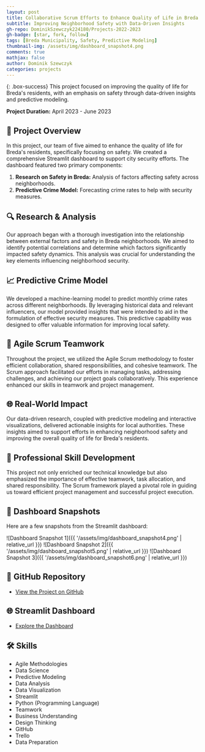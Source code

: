 ```yaml
---
layout: post
title: Collaborative Scrum Efforts to Enhance Quality of Life in Breda
subtitle: Improving Neighborhood Safety with Data-Driven Insights
gh-repo: DominikSzewczyk224180/Projects-2022-2023
gh-badge: [star, fork, follow]
tags: [Breda Municipality, Safety, Predictive Modeling]
thumbnail-img: /assets/img/dashboard_snapshot4.png
comments: true
mathjax: false
author: Dominik Szewczyk
categories: projects
---
```


{: .box-success}
This project focused on improving the quality of life for Breda's residents, with an emphasis on safety through data-driven insights and predictive modeling.

**Project Duration:** April 2023 - June 2023

## 🎯 Project Overview

In this project, our team of five aimed to enhance the quality of life for Breda's residents, specifically focusing on safety. We created a comprehensive Streamlit dashboard to support city security efforts. The dashboard featured two primary components:
1. **Research on Safety in Breda:** Analysis of factors affecting safety across neighborhoods.
2. **Predictive Crime Model:** Forecasting crime rates to help with security measures.

## 🔍 Research & Analysis

Our approach began with a thorough investigation into the relationship between external factors and safety in Breda neighborhoods. We aimed to identify potential correlations and determine which factors significantly impacted safety dynamics. This analysis was crucial for understanding the key elements influencing neighborhood security.

## 📈 Predictive Crime Model

We developed a machine-learning model to predict monthly crime rates across different neighborhoods. By leveraging historical data and relevant influencers, our model provided insights that were intended to aid in the formulation of effective security measures. This predictive capability was designed to offer valuable information for improving local safety.

## 🤝 Agile Scrum Teamwork

Throughout the project, we utilized the Agile Scrum methodology to foster efficient collaboration, shared responsibilities, and cohesive teamwork. The Scrum approach facilitated our efforts in managing tasks, addressing challenges, and achieving our project goals collaboratively. This experience enhanced our skills in teamwork and project management.

## 🌐 Real-World Impact

Our data-driven research, coupled with predictive modeling and interactive visualizations, delivered actionable insights for local authorities. These insights aimed to support efforts in enhancing neighborhood safety and improving the overall quality of life for Breda's residents.

## 🌱 Professional Skill Development

This project not only enriched our technical knowledge but also emphasized the importance of effective teamwork, task allocation, and shared responsibility. The Scrum framework played a pivotal role in guiding us toward efficient project management and successful project execution.

## 📸 Dashboard Snapshots

Here are a few snapshots from the Streamlit dashboard:

![Dashboard Snapshot 1]({{ '/assets/img/dashboard_snapshot4.png' | relative_url }})
![Dashboard Snapshot 2]({{ '/assets/img/dashboard_snapshot5.png' | relative_url }})
![Dashboard Snapshot 3]({{ '/assets/img/dashboard_snapshot6.png' | relative_url }})

## 🔗 GitHub Repository

- [View the Project on GitHub](https://github.com/DominikSzewczyk224180/Projects-2022-2023)

## 🌐 Streamlit Dashboard

- [Explore the Dashboard](https://breda-municipality-safty.streamlit.app/)

## 🛠 Skills

- Agile Methodologies
- Data Science
- Predictive Modeling
- Data Analysis
- Data Visualization
- Streamlit
- Python (Programming Language)
- Teamwork
- Business Understanding
- Design Thinking
- GitHub
- Trello
- Data Preparation
